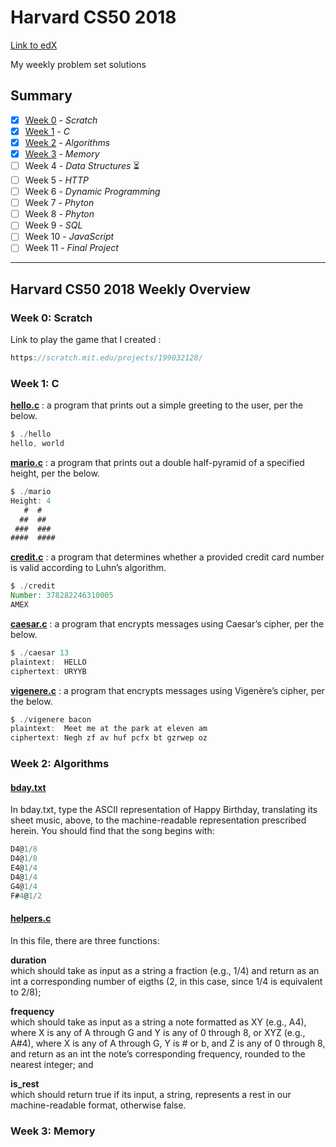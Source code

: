 # Harvard CS50 2018  
[Link to edX](https://courses.edx.org/courses/course-v1:HarvardX+CS50+X/course/)  

My weekly problem set solutions

## Summary  


  - [x] [Week 0](#week-0-scratch) - _Scratch_
  - [x] [Week 1](#week-1-c) - _C_ 
  - [x] [Week 2](#week-2-algorithms) - _Algorithms_
  - [x] [Week 3](#week-3-memory) - _Memory_
  - [ ] Week 4 - _Data Structures_ :hourglass_flowing_sand:
  - [ ] Week 5 - _HTTP_
  - [ ] Week 6 - _Dynamic Programming_
  - [ ] Week 7 - _Phyton_
  - [ ] Week 8 - _Phyton_
  - [ ] Week 9 - _SQL_
  - [ ] Week 10 - _JavaScript_
  - [ ] Week 11 - _Final Project_ 
  
***

## Harvard CS50 2018 Weekly Overview 

### Week 0: Scratch
Link to play the game that I created : 
```javascript
https://scratch.mit.edu/projects/199032128/
```

### Week 1: C
[**hello.c**](https://github.com/jpacsai/HarvardX_CS50x/blob/master/Week%201/hello.c) : a program that prints out a simple greeting to the user, per the below.
```javascript
$ ./hello
hello, world
```

[**mario.c**](https://github.com/jpacsai/HarvardX_CS50x/blob/master/Week%201/mario.c) : a program that prints out a double half-pyramid of a specified height, per the below.
```javascript
$ ./mario
Height: 4
   #  #
  ##  ##
 ###  ###
####  ####
```
[**credit.c**](https://github.com/jpacsai/HarvardX_CS50x/blob/master/Week%201/credit.c) : a program that determines whether a provided credit card number is valid according to Luhn’s algorithm.
```javascript
$ ./credit
Number: 378282246310005
AMEX
```

[**caesar.c**](https://github.com/jpacsai/HarvardX_CS50x/blob/master/Week%201/caesar.c) : a program that encrypts messages using Caesar’s cipher, per the below.
```javascript
$ ./caesar 13
plaintext:  HELLO
ciphertext: URYYB
```
[**vigenere.c**](https://github.com/jpacsai/HarvardX_CS50x/blob/master/Week%201/vigenere.c) : a program that encrypts messages using Vigenère’s cipher, per the below.
```javascript
$ ./vigenere bacon
plaintext:  Meet me at the park at eleven am
ciphertext: Negh zf av huf pcfx bt gzrwep oz
```

### Week 2: Algorithms  

#### [**bday.txt**](https://github.com/jpacsai/HarvardX_CS50x/blob/master/Week%203/bday.txt)  
In bday.txt, type the ASCII representation of Happy Birthday, translating its sheet music, above, to the machine-readable representation prescribed herein. You should find that the song begins with:

```javascript
D4@1/8
D4@1/8
E4@1/4
D4@1/4
G4@1/4
F#4@1/2
```
#### [**helpers.c**](https://github.com/jpacsai/HarvardX_CS50x/blob/master/Week%203/helpers.c)  
In this file, there are three functions:

**duration**  
which should take as input as a string a fraction (e.g., 1/4) and return as an int a corresponding number of eigths (2, in this case, since 1/4 is equivalent to 2/8);

**frequency**  
which should take as input as a string a note formatted as
XY (e.g., A4), where X is any of A through G and Y is any of 0 through 8, or
XYZ (e.g., A#4), where X is any of A through G, Y is # or b, and Z is any of 0 through 8,
and return as an int the note’s corresponding frequency, rounded to the nearest integer; and

**is_rest**  
which should return true if its input, a string, represents a rest in our machine-readable format, otherwise false.


### Week 3: Memory
